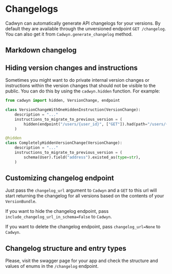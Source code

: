 # Changelogs

Cadwyn can automatically generate API changelogs for your versions. By default they are available through the unversioned endpoint `GET /changelog`. You can also get it from `Cadwyn.generate_changelog` method.

## Markdown changelog



## Hiding version changes and instructions

Sometimes you might want to do private internal version changes or instructions within the version changes that should not be visible to the public. You can do this by using the `cadwyn.hidden` function. For example:

```python
from cadwyn import hidden, VersionChange, endpoint

class VersionChangeWithOneHiddenInstruction(VersionChange):
    description = "..."
    instructions_to_migrate_to_previous_version = (
        hidden(endpoint("/users/{user_id}", ["GET"]).had(path="/users/{uid}")),
    )

@hidden
class CompletelyHiddenVersionChange(VersionChange):
    description = "..."
    instructions_to_migrate_to_previous_version = (
        schema(User).field("address").existed_as(type=str),
    )
```

## Customizing changelog endpoint

Just pass the `changelog_url` argument to `Cadwyn` and a `GET` to this url will start returning the changelog for all versions based on the contents of your `VersionBundle`.

If you want to hide the changelog endpoint, pass `include_changelog_url_in_schema=False` to `Cadwyn`.

If you want to delete the changelog endpoint, pass `changelog_url=None` to `Cadwyn`.

## Changelog structure and entry types

Please, visit the swagger page for your app and check the structure and values of enums in the `/changelog` endpoint.